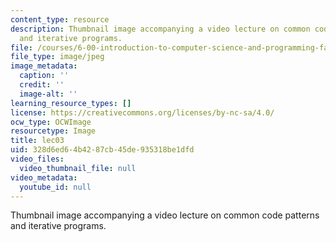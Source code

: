 ```yaml
---
content_type: resource
description: Thumbnail image accompanying a video lecture on common code patterns
  and iterative programs.
file: /courses/6-00-introduction-to-computer-science-and-programming-fall-2008/328d6ed64b4287cb45de935318be1dfd_lec03.jpg
file_type: image/jpeg
image_metadata:
  caption: ''
  credit: ''
  image-alt: ''
learning_resource_types: []
license: https://creativecommons.org/licenses/by-nc-sa/4.0/
ocw_type: OCWImage
resourcetype: Image
title: lec03
uid: 328d6ed6-4b42-87cb-45de-935318be1dfd
video_files:
  video_thumbnail_file: null
video_metadata:
  youtube_id: null
---
```

Thumbnail image accompanying a video lecture on common code patterns and iterative programs.